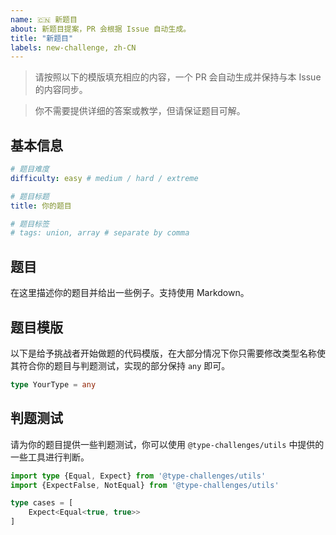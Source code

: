 ```yaml
---
name: 🇨🇳 新题目
about: 新题目提案，PR 会根据 Issue 自动生成。
title: "新题目"
labels: new-challenge, zh-CN
---
```


> 请按照以下的模版填充相应的内容，一个 PR 会自动生成并保持与本 Issue 的内容同步。

> 你不需要提供详细的答案或教学，但请保证题目可解。

## 基本信息

```yaml
# 题目难度
difficulty: easy # medium / hard / extreme

# 题目标题
title: 你的题目

# 题目标签
# tags: union, array # separate by comma
```

## 题目

<!--question-start-->

在这里描述你的题目并给出一些例子。支持使用 Markdown。

<!--question-end-->

## 题目模版

以下是给予挑战者开始做题的代码模版，在大部分情况下你只需要修改类型名称使其符合你的题目与判题测试，实现的部分保持 `any` 即可。

```ts
type YourType = any
```

## 判题测试

请为你的题目提供一些判题测试，你可以使用 `@type-challenges/utils` 中提供的一些工具进行判断。

```ts
import type {Equal, Expect} from '@type-challenges/utils'
import {ExpectFalse, NotEqual} from '@type-challenges/utils'

type cases = [
    Expect<Equal<true, true>>
]
```
